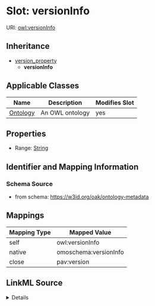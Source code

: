 

# Slot: versionInfo



URI: [owl:versionInfo](http://www.w3.org/2002/07/owl#versionInfo)




## Inheritance

* [version_property](version_property.md)
    * **versionInfo**






## Applicable Classes

| Name | Description | Modifies Slot |
| --- | --- | --- |
| [Ontology](Ontology.md) | An OWL ontology |  yes  |







## Properties

* Range: [String](String.md)





## Identifier and Mapping Information







### Schema Source


* from schema: https://w3id.org/oak/ontology-metadata




## Mappings

| Mapping Type | Mapped Value |
| ---  | ---  |
| self | owl:versionInfo |
| native | omoschema:versionInfo |
| close | pav:version |




## LinkML Source

<details>
```yaml
name: versionInfo
from_schema: https://w3id.org/oak/ontology-metadata
close_mappings:
- pav:version
rank: 1000
is_a: version_property
slot_uri: owl:versionInfo
alias: versionInfo
domain_of:
- Ontology
range: string

```
</details>